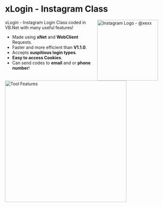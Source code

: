 # xLogin - Instagram Class

<img src="https://scontent-iad3-1.cdninstagram.com/v/t51.2885-19/s320x320/157993249_225106529357117_3395114203261527149_n.jpg?tp=1&_nc_ht=scontent-iad3-1.cdninstagram.com&_nc_ohc=dGNPezr5bm4AX-tPF4L&oh=533cfe2633ebb3c161a8569db33e5bc1&oe=607C39F4" align="right"
     alt="Instagram Logo - @xexx" width="200" height="200">

xLogin - Instagram Login Class coded in VB.Net with many useful features!

* Made using **xNet** and **WebClient** Requests.
* Faster and more efficient than **V1.1.0**.
* Accepts **suspitious login types**.
* **Easy to access Cookies**.
* Can send codes to **email** and or **phone number**!

<p align="left">
  <img src="https://i.imgur.com/rmdh6u2.png" alt="Tool Features" width="400">
</p>
